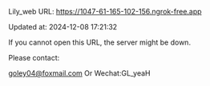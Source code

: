 Lily_web URL: https://1047-61-165-102-156.ngrok-free.app

Updated at: 2024-12-08 17:21:32

If you cannot open this URL, the server might be down.

Please contact: 

goley04@foxmail.com Or Wechat:GL_yeaH